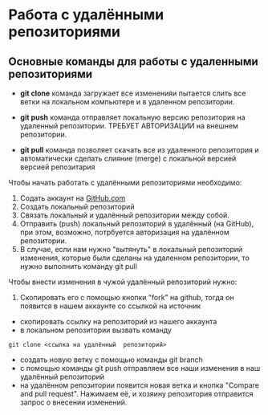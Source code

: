 # Работа с удалёнными репозиториями

## Основные команды для работы с удаленными репозиториями

* **git clone** команда загружает все измененияи пытается слить все ветки на локальном компьютере и в удаленном репозитории.

* **git push** команда отправляет локальную версию репозитория на удаленный репозитории. ТРЕБУЕТ АВТОРИЗАЦИИ на внешнем репозитории.

* **git pull** команда позволяет скачать все из удаленного репозитория и автоматически сделать слияние (merge) с локальной версией версией репозитария

Чтобы начать работать с удалёнными репозиториями необходимо:

1. Содать аккаунт на [GitHub.com](https://github.com)
2. Создать локальный репозиторий
3. Связать локальный и удалённый репозитории между собой. 
4. Отправить (push) локальный репозиторий в удалённый (на GitHub), при этом, возможно, потрбуется авторизация на удалённом репозитории.
5. В случае, если нам нужно "вытянуть" в локальный репозиторий изменения, которые были сделаны на удаленном репозитории, то нужно выполнить команду git pull


Чтобы внести изменения в чужой удалённый репозиторий нужно:
 1. Скопировать его с помощью кнопки "fork" на github, тогда он появится в нашем аккаунте со ссылкой на источник
 * скопировать ссылку на репозиторий из нашего аккаунта
 * в локальном репозитории вызвать команду 
```
git clone <ссылка на удалённый  репозиторий>
```  
 * создать новую ветку с помощью команды git branch
 * с помощью команды git push отправляем все наши изменения в наш удалённый репозиторий
 * на удалённом репозитории появится новая ветка и кнопка "Compare and pull request". Нажимаем её, и хозяину репозитория отправится запрос о внесении изменений. 